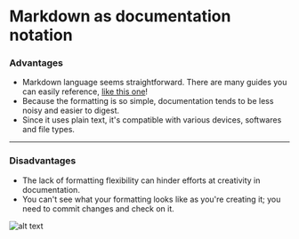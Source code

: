 # Markdown as documentation notation

### Advantages
* Markdown language seems straightforward. There are many guides you can easily reference, [like this one](https://github.com/adam-p/markdown-here/wiki/Markdown-Cheatsheet)!
* Because the formatting is so simple, documentation tends to be less noisy and easier to digest.
* Since it uses plain text, it's compatible with various devices, softwares and file types.
---
### Disadvantages
* The lack of formatting flexibility can hinder efforts at creativity in documentation.
* You can't see what your formatting looks like as you're creating it; you need to commit changes and check on it.

![alt text](https://www.logo.wine/a/logo/Markdown/Markdown-Logo.wine.svg)
